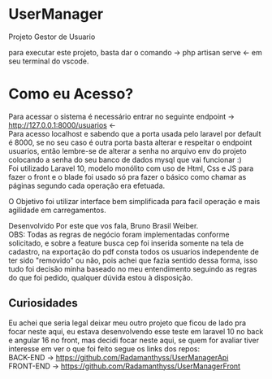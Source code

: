 # UserManager

Projeto Gestor de Usuario

para executar este projeto, basta dar o comando -> php artisan serve <- em seu terminal do vscode.

# Como eu Acesso?

Para acessar o sistema é necessário entrar no seguinte endpoint -> http://127.0.0.1:8000/usuarios <-
<br>
Para acesso localhost e sabendo que a porta usada pelo laravel por default é 8000, se no seu caso é outra porta basta alterar e respeitar o endpoint usuarios, então lembre-se de alterar a senha no arquivo env do projeto colocando a senha do seu banco de dados mysql que vai funcionar :)
<br>
Foi utilizado Laravel 10, modelo monólito com uso de Html, Css e JS para fazer o front e o blade foi usado só pra fazer o básico como chamar as páginas segundo cada operação era efetuada.

O Objetivo foi utilizar interface bem simplificada para facil operação e mais agilidade em carregamentos.

Desenvolvido Por este que vos fala, Bruno Brasil Weiber.
<br>
OBS: Todas as regras de negócio foram implementadas conforme solicitado, e sobre a feature busca cep foi inserida somente na tela de cadastro, na exportação do pdf consta todos os usuarios independente de ter sido "removido" ou não, pois achei que fazia sentido dessa forma, isso tudo foi decisão minha baseado no meu entendimento seguindo as regras do que foi pedido, qualquer dúvida estou à disposição.

## Curiosidades

Eu achei que seria legal deixar meu outro projeto que ficou de lado pra focar neste aqui, eu estava desenvolvendo esse teste em laravel 10 no back e angular 16 no front, mas decidi focar neste aqui, se quem for avaliar tiver interesse em ver o que foi feito segue os links dos repos:
<br>
BACK-END -> https://github.com/Radamanthyss/UserManagerApi
<br>
FRONT-END -> https://github.com/Radamanthyss/UserManagerFront
